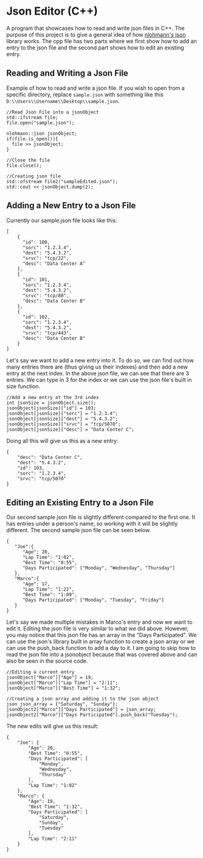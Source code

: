 # Json Editor (C++)
A program that showcases how to read and write json files in C++. The purpose of this project is to give a general idea of how [nlohmann's json](https://github.com/nlohmann/json) library works. The cpp file has two parts where we first show how to add an entry to the json file and the second part shows how to edit an existing entry.

**Reading and Writing a Json File**
-----------------------------------------
Example of how to read and write a json file. If you wish to open from a specific directory, replace ```sample.json``` with something like this ```D:\\Users\\Username\\Desktop\\sample.json```.
```
//Read Json File into a jsonObject
std::ifstream file;
file.open("sample.json");

nlohmann::json jsonObject;
if(file.is_open()){
  file >> jsonObject;
}

//Close the file
file.close();

//Creating json file
std::ofstream file2("sampleEdited.json");
std::cout << jsonObject.dump(2);
```

**Adding a New Entry to a Json File**
-----------------------------------------
Currently our sample.json file looks like this:
```
[
    {
      "id": 100,
      "sorc": "1.2.3.4",
      "dest": "5.4.3.2",
      "srvc": "tcp/22",
      "desc": "Data Center A"
    },
    {
      "id": 101,
      "sorc": "1.2.3.4",
      "dest": "5.4.3.2",
      "srvc": "tcp/80",
      "desc": "Data Center B"
    },
    {
      "id": 102,
      "sorc": "1.2.3.4",
      "dest": "5.4.3.2",
      "srvc": "tcp/443",
      "desc": "Data Center B"
    }
]
```
Let's say we want to add a new entry into it. To do so, we can find out how many entries there are (thus giving us their indexes) and then add a new entry at the next index. In the above json file, we can see that there are 3 entries. We can type in 3 for the index or we can use the json file's built in size function.
```
//Add a new entry at the 3rd index
int jsonSize = jsonObject.size();
jsonObject[jsonSize]["id"] = 103;
jsonObject[jsonSize]["sorc"] = "1.2.3.4";
jsonObject[jsonSize]["dest"] = "5.4.3.2";
jsonObject[jsonSize]["srvc"] = "tcp/5070";
jsonObject[jsonSize]["desc"] = "Data Center C";
```
Doing all this will give us this as a new entry:

```
{
    "desc": "Data Center C",
    "dest": "5.4.3.2",
    "id": 103,
    "sorc": "1.2.3.4",
    "srvc": "tcp/5070"
}
```
**Editing an Existing Entry to a Json File**
-----------------------------------------
Our second sample json file is slightly different compared to the first one. It has entries under a person's name, so working with it will be slightly different. The second sample json file can be seen below.

```
{
   "Joe":{
      "Age": 20,
      "Lap Time": "1:02",
      "Best Time": "0:55",
      "Days Participated": ["Monday", "Wednesday", "Thursday"]
   },
   "Marco":{
      "Age": 17,
      "Lap Time": "1:22",
      "Best Time": "1:09",
      "Days Participated": ["Monday", "Tuesday", "Friday"]
   }
}
```
Let's say we made multiple mistakes in Marco's entry and now we want to edit it. Editing the json file is very similar to what we did above. However, you may notice that this json file has an array in the "Days Participated". We can use the json's library built in array function to create a json array or we can use the push_back function to add a day to it. I am going to skip how to read the json file into a jsonobject because that was covered above and can also be seen in the source code.

```
//Editing a current entry
jsonObject["Marco"]["Age"] = 19;
jsonObject["Marco"]["Lap Time"] = "2:11";
jsonObject["Marco"]["Best Time"] = "1:32";

//Creating a json array and adding it to the json object
json json_array = {"Saturday", "Sunday"};
jsonObject2["Marco"]["Days Participated"] = json_array;
jsonObject2["Marco"]["Days Participated"].push_back("Tuesday");
```
The new edits will give us this result:
```
{
    "Joe": {
        "Age": 20,
        "Best Time": "0:55",
        "Days Participated": [
            "Monday",
            "Wednesday",
            "Thursday"
        ],
        "Lap Time": "1:02"
    },
    "Marco": {
        "Age": 19,
        "Best Time": "1:32",
        "Days Participated": [
            "Saturday",
            "Sunday",
            "Tuesday"
        ],
        "Lap Time": "2:11"
    }
}
```
